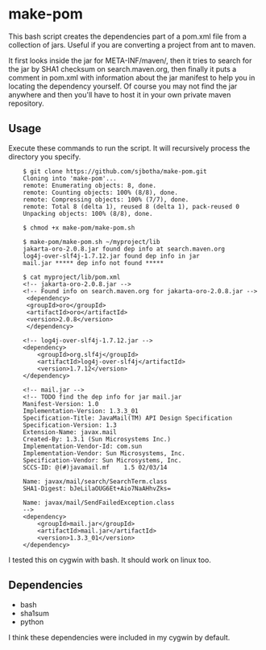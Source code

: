 
# make-pom

This bash script creates the dependencies part of a pom.xml file from a collection of jars. Useful if you are converting a project from ant to maven.

It first looks inside the jar for META-INF/maven/, then it tries to search for the jar by SHA1 checksum on search.maven.org, then finally it puts a comment in pom.xml with information about the jar manifest to help you in locating the dependency yourself. Of course you may not find the jar anywhere and then you'll have to host it in your own private maven repository.


## Usage

Execute these commands to run the script. It will recursively process the directory you specify.

		$ git clone https://github.com/sjbotha/make-pom.git
		Cloning into 'make-pom'...
		remote: Enumerating objects: 8, done.
		remote: Counting objects: 100% (8/8), done.
		remote: Compressing objects: 100% (7/7), done.
		remote: Total 8 (delta 1), reused 8 (delta 1), pack-reused 0
		Unpacking objects: 100% (8/8), done.

		$ chmod +x make-pom/make-pom.sh

		$ make-pom/make-pom.sh ~/myproject/lib
		jakarta-oro-2.0.8.jar found dep info at search.maven.org
		log4j-over-slf4j-1.7.12.jar found dep info in jar
		mail.jar ***** dep info not found *****

		$ cat myproject/lib/pom.xml
		<!-- jakarta-oro-2.0.8.jar -->
		<!-- Found info on search.maven.org for jakarta-oro-2.0.8.jar -->
		 <dependency>
		 <groupId>oro</groupId>
		 <artifactId>oro</artifactId>
		 <version>2.0.8</version>
		 </dependency>
		 
		<!-- log4j-over-slf4j-1.7.12.jar -->
		<dependency>
			<groupId>org.slf4j</groupId>
			<artifactId>log4j-over-slf4j</artifactId>
			<version>1.7.12</version>
		</dependency>

		<!-- mail.jar -->
		<!-- TODO find the dep info for jar mail.jar
		Manifest-Version: 1.0
		Implementation-Version: 1.3.3_01
		Specification-Title: JavaMail(TM) API Design Specification
		Specification-Version: 1.3
		Extension-Name: javax.mail
		Created-By: 1.3.1 (Sun Microsystems Inc.)
		Implementation-Vendor-Id: com.sun
		Implementation-Vendor: Sun Microsystems, Inc.
		Specification-Vendor: Sun Microsystems, Inc.
		SCCS-ID: @(#)javamail.mf	1.5 02/03/14

		Name: javax/mail/search/SearchTerm.class
		SHA1-Digest: bJeLilaOUG6Et+Aio7NaAHhvZks=

		Name: javax/mail/SendFailedException.class
		-->
		<dependency>
			<groupId>mail.jar</groupId>
			<artifactId>mail.jar</artifactId>
			<version>1.3.3_01</version>
		</dependency>




I tested this on cygwin with bash. It should work on linux too.

## Dependencies
- bash
- sha1sum
- python

I think these dependencies were included in my cygwin by default.

